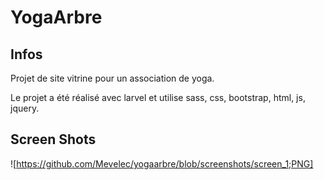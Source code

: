 # YogaArbre

## Infos
Projet de site vitrine pour un association de yoga.

Le projet a été réalisé avec larvel et utilise sass, css, bootstrap, html, js, jquery.

## Screen Shots
![https://github.com/Mevelec/yogaarbre/blob/screenshots/screen_1;PNG]